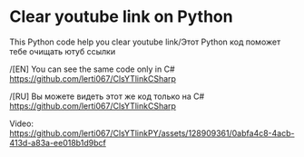 # Clear youtube link on Python

This Python code help you clear youtube link/Этот Python код поможет тебе очищать ютуб ссылки

/[EN] You can see the same code only in C# https://github.com/lerti067/ClsYTlinkCSharp

/[RU] Вы можете видеть этот же код только на C# https://github.com/lerti067/ClsYTlinkCSharp

Video:
https://github.com/lerti067/ClsYTlinkPY/assets/128909361/0abfa4c8-4acb-413d-a83a-ee018b1d9bcf
